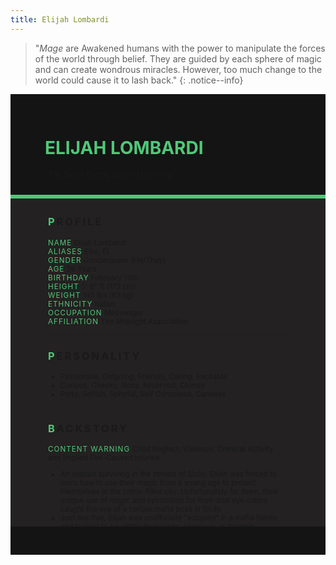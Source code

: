 ```yaml
---
title: Elijah Lombardi
---
```


>  "*Mage* are Awakened humans with the power to manipulate the forces of the world through belief. They are guided by each sphere of magic and can create wondrous miracles. However, too much change to the world could cause it to lash back."
{: .notice--info}

<!---------
header names
----------->

<div class="row" style="background-color:#141414; padding-top:30px; padding-left: 55px; padding-right: 55px; padding-bottom: 25px">
    <h1 style="color:#50C878; text-transform:uppercase">Elijah Lombardi</h1>
    <small>"The Never Ending Story of Learning"</small>
</div>
<div style="background-color:#50C878;padding:3px;"></div>
<div class="row" style="background-color:#232121; padding-top:5px; padding-left: 60px; padding-right: 60px; padding-bottom: 20px; overflow:auto; max-height:500px">

<!---------
profile
----------->

<h3 class="font-weight-bold" style="letter-spacing:3px; text-transform:uppercase">
    <span style="color:#50C878;">P</span>rofile
</h3>

<small>
<span class="font-weight-bold" style="color:#50C878;letter-spacing:1px; text-transform:uppercase">Name</span> &#09;&#09;
  Elijah Lombardi<br>
<span class="font-weight-bold" style="color:#50C878;letter-spacing:1px; text-transform:uppercase">Aliases</span> &#09;&#09;
  Ellie, El<br>
<span class="font-weight-bold" style="color:#50C878;letter-spacing:1px; text-transform:uppercase">Gender</span> &#09;&#09;
  Genderqueer (He/They)<br>
<span class="font-weight-bold" style="color:#50C878;letter-spacing:1px; text-transform:uppercase">Age</span> &#09;&#09;
  26 Years<br>
<span class="font-weight-bold" style="color:#50C878;letter-spacing:1px; text-transform:uppercase">Birthday</span> &#09;&#09;
  February 14th<br>
<span class="font-weight-bold" style="color:#50C878;letter-spacing:1px; text-transform:uppercase">Height</span> &#09;&#09;
  5' 8" ft (173 cm)<br>
<span class="font-weight-bold" style="color:#50C878;letter-spacing:1px; text-transform:uppercase">Weight</span> &#09;&#09;
  145 lbs (63 kg)<br>
<span class="font-weight-bold" style="color:#50C878;letter-spacing:1px; text-transform:uppercase">Ethnicity</span> &#09;&#09;
  Italian<br>
<span class="font-weight-bold" style="color:#50C878;letter-spacing:1px; text-transform:uppercase">Occupation</span> &#09;&#09;
  Messenger<br>
<span class="font-weight-bold" style="color:#50C878;letter-spacing:1px; text-transform:uppercase">Affiliation</span> &#09;&#09;
  The Midnight Association<br>
</small>

<hr class="w-100 my-5" style="border-color:#e6d7c5;opacity:.2;">

<!---------
personality
----------->
<h3 class="font-weight-bold" style="letter-spacing:3px; text-transform:uppercase">
    <span style="color:#50C878;">P</span>ersonality
</h3>

<small>
<ul>
    <li>Passionate, Outgoing, Friendly, Caring, Excitable</li>
    <li>Curious, Cheeky, Nosy, Reserved, Clumsy</li>
    <li>Petty, Selfish, Spiteful, Self Conscious, Careless</li>
</ul>
</small>

<hr class="w-100 my-5" style="border-color:#e6d7c5;opacity:.2;">

<!---------
backstory
----------->
<h3 class="font-weight-bold" style="letter-spacing:3px; text-transform:uppercase">
    <span style="color:#50C878;">B</span>ackstory
</h3>

<small>

<p><span class="font-weight-bold" style="color:#50C878;letter-spacing:1px; text-transform:uppercase">CONTENT WARNING </span>Child Neglect, Violence, Criminal Activity and Implied Fire-Caused Injuries</p>

<ul>
    <li>An orphan surviving in the streets of Sicily, Elijah was forced to learn how to use their magic from a young age to protect themselves in the crime-filled city. Unfortunately for them, their unique use of magic and symbolism for their dual eye colors caught the eye of a certain mafia boss in Sicily.</li>
    <li>Just like that, Elijah was unofficially "adopted" in a mafia family and trained to be within their ranks. However, as training proceeded under the sharp eyes of Papa Enzo, who quickly found that despite their heterochromic eyes, Elijah had almost non-existent capabilities in the Time sphere. Unwilling to waste such a precious finding, he found someone capable of enhancing magic and forced them to apply those abilities onto Elijah.</li>
    <li>The magic enhancing process was long and painful, but with that, their Time magic finally manifested to an extent that satisfied Papa Enzo. The next few years were a life of crime with the mafia family, Elijah never liked any of it, but was forced to stay within line or be killed as a traitor.</li>
    <li>Luckily the chance for escape presented itself before Elijah when he was sent to New York as part of a scout party to determine whether the city was viable for expansion. Away from the physical grasp of Enzo meant Elijah could out power the others and escape, with a little help of some fire and a certain Hunter.Now, they move to New Orleans with the rest of the Association on their quest to protect Sleepers from atrocious Awakeneds like Enzo.</li>
</ul>
</small>

<hr class="w-100 my-5" style="border-color:#e6d7c5;opacity:.2;">


<!---------
trivia
----------->

<h3 class="font-weight-bold" style="letter-spacing:3px; text-transform:uppercase">
    <span style="color:#50C878;">A</span>bilities
</h3>

<small>
<ul>
    <li><span class="font-weight-bold" style="color:#50C878;letter-spacing:1px;">INT:</span> 
        2</li>
    <li><span class="font-weight-bold" style="color:#50C878;letter-spacing:1px;">WIT:</span> 
        3</li>
    <li><span class="font-weight-bold" style="color:#50C878;letter-spacing:1px;">RES:</span> 
        4</li>
    <li><span class="font-weight-bold" style="color:#50C878;letter-spacing:1px;">STR:</span> 
        3</li>
    <li><span class="font-weight-bold" style="color:#50C878;letter-spacing:1px;">DEX:</span> 
        4</li>
    <li><span class="font-weight-bold" style="color:#50C878;letter-spacing:1px;">STA:</span> 
        4</li>
    <li><span class="font-weight-bold" style="color:#50C878;letter-spacing:1px;">CHA:</span> 
        1</li>
    <li><span class="font-weight-bold" style="color:#50C878;letter-spacing:1px;">PRE:</span> 
        1</li>
    <li><span class="font-weight-bold" style="color:#50C878;letter-spacing:1px;">COM:</span> 
        3</li>
</ul>

<span class="font-weight-bold" style="color:#50C878;letter-spacing:1px; text-transform:uppercase">BOONS</span><br> 
<ul>
    <li><span class="font-weight-bold" style="color:#50C878;letter-spacing:1px;">Eagle's Eyes.</span> 
        Living a crime life for so long made Elijah wary of everything around him, constantly hyper alert while out and about. Enabling him to notice small changes or disturbances. Though they may not be the brightest, in a pinch, Elijah can still find ways to solve his problems. Advantage on all Wits rolls.</li>
    <li><span class="font-weight-bold" style="color:#50C878;letter-spacing:1px;">Ahead of Time.</span> 
        Along with catching a glimpse of what could happen in the future thanks to his Time sphere, Elijah has a higher chance at dodging and aiming his weapons. Advantage on all Dexterity rolls if he is fighting in self defense or to protect someone else.</li>
    <li><span class="font-weight-bold" style="color:#50C878;letter-spacing:1px;">Touch of Alteration.</span> 
        By manipulating minor characteristics and properties of an object, Elijah can change how they function or interact with the world. Such as weakening an object to be broken more easily, walking silently by dampening the surface, walking on walls by fusing his shoes and gloves to the wall temporarily. </li>
</ul>

<span class="font-weight-bold" style="color:#50C878;letter-spacing:1px; text-transform:uppercase">BANES</span><br> 
<ul>
    <li><span class="font-weight-bold" style="color:#50C878;letter-spacing:1px;">Unwilling Subject.</span>  
        Elijah wasn’t willingly taught the Time Sphere, instead it was forcefully carved into his body to enhance its powers and control. As such, though Elijah may control time, his perception of time is skewered. He has a hard time getting the timing right, arriving on time and telling the time of day.  </li>
    <li><span class="font-weight-bold" style="color:#50C878;letter-spacing:1px;">Mortal Body.</span> 
        He may be a mage with incredible powers, but Elijah is still a mortal human susceptible to all sorts of dangers. From diseases, injuries and mortality. He doesn’t have the resilience of a supernatural creature and can bleed out from wounds if not taken care of, especially when Elijah becomes a little too reckless when fighting.</li>
    <li><span class="font-weight-bold" style="color:#50C878;letter-spacing:1px;">Paradox Inducing.</span>  
        Playing around with Time and Matter could cause a huge paradox from a small mishap, causing the magic to retaliate against Elijah. Thus, he tried to be as careful as possible when dealing with his own magic and hopefully not cause a Masquerade Breach. The larger the effect, the more powerful the backlash could be. </li>
</ul>

<span class="font-weight: bold" style="color:#50C878;letter-spacing:1px; text-transform:uppercase">PASSIVE</span><br> 
<ul>
    <li><span class="font-weight-bold" style="color:#50C878;letter-spacing:1px;">Tick Tock.</span>  
        By turning back time for a few seconds and looping, Elijah can gain a second chance at an action or performance. Words spoken and large events can’t be altered, and Sleepers are completely unaware of this change. Others can dispel if with a suitable time manipulation ability too. Reroll a dice roll, 3 times per roleplay.</li>
    <li><span class="font-weight-bold" style="color:#50C878;letter-spacing:1px;">Temporal Absorption.</span> 
        Stealing meaningless fractions of time from the people, objects and environment, Elijah builds up a reservoir of time energy to use on himself for healing purposes. By enhancing his injuries with its healing properties, it heals him or a selected target passively d2 HP per turn.</li>
    <li><span class="font-weight-bold" style="color:#50C878;letter-spacing:1px;">Chronology Lock.</span>  
        Putting a stop to time, Elijah freezes time for an entire location for a certain period of time, he can control who is frozen and who isn't. In this period, he can hold the time freeze as long as he hasn’t been attacked. If attacked, he must roll a Resolve check of 10 to maintain it. Limited twice per roleplay.</li>
</ul>

<span class="font-weight-bold" style="color:#50C878;letter-spacing:1px; text-transform:uppercase">PRIMARY</span><br> 
<ul>
    <li><span class="font-weight-bold" style="color:#50C878;letter-spacing:1px;">Control Matter</span>  
        Objects can be easily shaped or transformed by manipulating their properties, Elijah could cause dismantle and reconstruct a solid object, both systematically or to explode violently. He could also change their properties like lowering the melting point lower, or make something chemically volatile to oxygen with a combination. </li>
    <li><span class="font-weight-bold" style="color:#50C878;letter-spacing:1px;">Desolated Demolition</span>  
        By accelerating time so fast, Elijah could cause a target or object to decay at high paces. As he is more proficient with Matter, any solid object can almost instantly be decayed into nothing but dust. Living targets are much harder for him to do so. Useful for destroying equipment or weapons of a target or breaking in. </li>
    <li><span class="font-weight-bold" style="color:#50C878;letter-spacing:1px;">Atomize Reality</span>  
        Capable of controlling much larger atom change, Elijah can manipulate larger bursts of flames from a barrier to a forest fire, winds capable of knocking down trees, bolts of lightning and waves that can destroy parts of a buildings. However, these require immense control to manipulate and not lose control. </li>
</ul>

<span class="font-weight-bold" style="color:#50C878;letter-spacing:1px; text-transform:uppercase">SUPPORITVE</span><br> 
<ul>
    <li><span class="font-weight-bold" style="color:#50C878;letter-spacing:1px;">Atom Control.</span>  
        Manipulating the atoms around him, Elijah can speed them up or slow them down for various effects. Capable of creating bursts of water, fog, lighting something on fire or huge gusts of air capable of knocking someone over. He can also create and direct electricity plus freeze bodies of water on some level.</li>
    <li><span class="font-weight-bold" style="color:#50C878;letter-spacing:1px;">Flip the Hourglass.</span>  
        Slowing down time in an area around himself, Elijah created a personal bubble where he is in control. Everyone else inside said bubble of 30 ft will be slowed, while Elijah and his chosen targets aren’t affected. They perceive these targets as moving faster rather than himself being slowed. Roll Intelligence to resist, failure will receive disadvantage on rolls. Lasts for d6 rounds. </li>
    <li><span class="font-weight-bold" style="color:#50C878;letter-spacing:1px;">Transmute Elements.</span>  
        One element, material or object can be transformed into another. An intricate ability that requires Elijah to know of said object beforehand to build it. It can be as simple as turning solids into fog or mist to something as complicated as transmuting it into complex weapons such as a gun. Intelligence check to create complex transmutation, on failure, said transmutation only lasts for 2 rounds before crumbling. </li>
</ul>
</small>

</div>
<div class="row" style="background-color:#141414; padding-top:20px; padding-left: 30px; padding-right: 30px; padding-bottom: 25px;">
    <div style="text-align: right; font-size: 16px"><a href="https://toyhou.se/11320894.-f2u-unity-v2"><i class="fa-solid fa-barcode"></i
  ></a></div>
</div>
